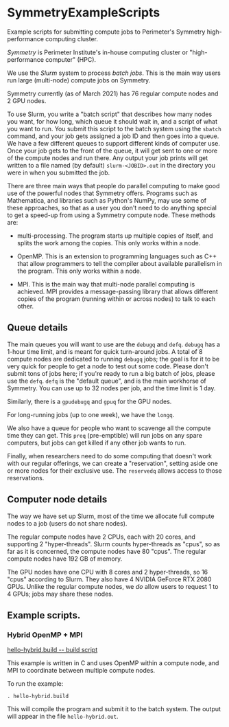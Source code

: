 # SymmetryExampleScripts
Example scripts for submitting compute jobs to Perimeter's Symmetry high-performance computing cluster.

*Symmetry* is Perimeter Institute's in-house computing cluster or
 "high-performance computer" (HPC).

We use the *Slurm* system to process *batch jobs*.  This is the main
way users run large (multi-node) compute jobs on Symmetry.

Symmetry currently (as of March 2021) has 76 regular compute nodes and
2 GPU nodes.

To use Slurm, you write a "batch script" that describes how many nodes
you want, for how long, which queue it should wait in, and a script of
what you want to run.  You submit this script to the batch system
using the `sbatch` command, and your job gets assigned a job ID and
then goes into a queue.  We have a few different queues to support
different kinds of computer use.  Once your job gets to the front of
the queue, it will get sent to one or more of the compute nodes and
run there.  Any output your job prints will get written to a file
named (by default) `slurm-<JOBID>.out` in the directory you were in
when you submitted the job.

There are three main ways that people do parallel computing to make
good use of the powerful nodes that Symmetry offers.  Programs such as
Mathematica, and libraries such as Python's NumPy, may use some of
these approaches, so that as a user you don't need to do anything
special to get a speed-up from using a Symmetry compute node.  These
methods are:

* multi-processing.  The program starts up multiple copies of itself,
 and splits the work among the copies.  This only works within a node.

* OpenMP.  This is an extension to programming languages such as C++
  that allow programmers to tell the compiler about available
  parallelism in the program.  This only works within a node.

* MPI.  This is the main way that multi-node parallel computing is
  achieved.  MPI provides a message-passing library that allows
  different copies of the program (running within or across nodes) to
  talk to each other.

## Queue details

The main queues you will want to use are the `debugq` and `defq`.
`debugq` has a 1-hour time limit, and is meant for quick turn-around
jobs.  A total of 8 compute nodes are dedicated to running `debugq`
jobs; the goal is for it to be very quick for people to get a node to
test out some code.  Please don't submit tons of jobs here; if you're
ready to run a big batch of jobs, please use the `defq`.  `defq` is
the "default queue", and is the main workhorse of Symmetry.  You can
use up to 32 nodes per job, and the time limit is 1 day.

Similarly, there is a `gpudebugq` and `gpuq` for the GPU nodes.

For long-running jobs (up to one week), we have the `longq`.

We also have a queue for people who want to scavenge all the compute
time they can get.  This `preq` (pre-emptible) will run jobs on any
spare computers, but jobs can get killed if any other job wants to
run.

Finally, when researchers need to do some computing that doesn't work
with our regular offerings, we can create a "reservation", setting
aside one or more nodes for their exclusive use.  The `reservedq`
allows access to those reservations.

## Computer node details

The way we have set up Slurm, most of the time we allocate full
compute nodes to a job (users do not share nodes).

The regular compute nodes have 2 CPUs, each with 20 cores, and
supporting 2 "hyper-threads".  Slurm counts hyper-threads as "cpus",
so as far as it is concerned, the compute nodes have 80 "cpus".  The
regular compute nodes have 192 GB of memory.

The GPU nodes have one CPU with 8 cores and 2 hyper-threads, so 16
"cpus" according to Slurm.  They also have 4 NVIDIA GeForce RTX 2080
GPUs.  Unlike the regular compute nodes, we *do* allow users to
request 1 to 4 GPUs; jobs may share these nodes.

## Example scripts.

### Hybrid OpenMP + MPI

[hello-hybrid.build -- build script](../blob/main/examples/hello-hybrid.build)

This example is written in C and uses OpenMP within a compute node,
and MPI to coordinate between multiple compute nodes.

To run the example:

```
. hello-hybrid.build
```

This will compile the program and submit it to the batch system.  The output will appear in the file `hello-hybrid.out`.

